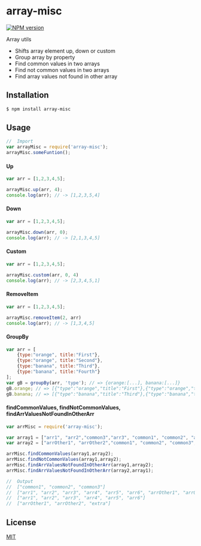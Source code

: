 # array-misc

[![NPM version](https://img.shields.io/npm/v/array-misc.svg)](https://www.npmjs.com/package/array-misc)

Array utils

- Shifts array element up, down or custom
- Group array by property
- Find common values in two arrays
- Find not common values in two arrays
- Find array values not found in other array


## Installation

```sh
$ npm install array-misc
```

## Usage
```js
//  Import
var arrayMisc = require('array-misc');
arrayMisc.someFuntion();
```


#### Up
```js
var arr = [1,2,3,4,5];

arrayMisc.up(arr, 4);
console.log(arr); // -> [1,2,3,5,4]
```

#### Down
```js
var arr = [1,2,3,4,5];

arrayMisc.down(arr, 0);
console.log(arr); // -> [2,1,3,4,5]
```

#### Custom
```js
var arr = [1,2,3,4,5];

arrayMisc.custom(arr, 0, 4)
console.log(arr); // -> [2,3,4,5,1]
```


#### RemoveItem
```js
var arr = [1,2,3,4,5];

arrayMisc.removeItem(2, arr)
console.log(arr); // -> [1,3,4,5]
```

#### GroupBy
```js
var arr = [
    {type:"orange", title:"First"},
    {type:"orange", title:"Second"},
    {type:"banana", title:"Third"},
    {type:"banana", title:"Fourth"}
];
var gB = groupBy(arr, 'type'); // => {orange:[...], banana:[...]}
gB.orange; // => [{"type":"orange","title":"First"},{"type":"orange","title":"Second"}]
gB.banana; // => [{"type":"banana","title":"Third"},{"type":"banana","title":"Fourth"}]
```

#### findCommonValues, findNotCommonValues, findArrValuesNotFoundInOtherArr
```js
var arrMisc = require('array-misc');

var array1 = ["arr1", "arr2","common3","arr3", "common1", "common2", "arr4", "arr5", "arr6"];
var array2 = ["arrOther1", "arrOther2","common1", "common2", "common3", "extra"];

arrMisc.findCommonValues(array1,array2);
arrMisc.findNotCommonValues(array1,array2);
arrMisc.findArrValuesNotFoundInOtherArr(array1,array2);
arrMisc.findArrValuesNotFoundInOtherArr(array2,array1);

//  Output
//  ["common1", "common2", "common3"]
//  ["arr1", "arr2", "arr3", "arr4", "arr5", "arr6", "arrOther1", "arrOther2", "extra"]
//  ["arr1", "arr2", "arr3", "arr4", "arr5", "arr6"]
//  ["arrOther1", "arrOther2", "extra"]
```



## License

  [MIT](LICENSE)